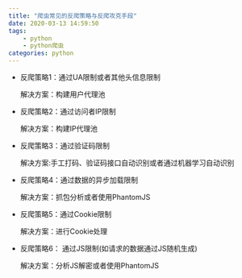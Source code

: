 ```yaml
---
title: "爬虫常见的反爬策略与反爬攻克手段"
date: 2020-03-13 14:59:50
tags:
    - python
    - python爬虫
categories: python
---
```


- 反爬策略1：通过UA限制或者其他头信息限制

    解决方案：构建用户代理池

- 反爬策略2：通过访问者IP限制

    解决方案：构建IP代理池

<!-- more -->
- 反爬策略3：通过验证码限制

    解决方案:手工打码、验证码接口自动识别或者通过机器学习自动识别

- 反爬策略4：通过数据的异步加载限制

    解决方案：抓包分析或者使用PhantomJS

- 反爬策略5：通过Cookie限制

    解决方案：进行Cookie处理

- 反爬策略6： 通过JS限制(如请求的数据通过JS随机生成)

    解决方案：分析JS解密或者使用PhantomJS
